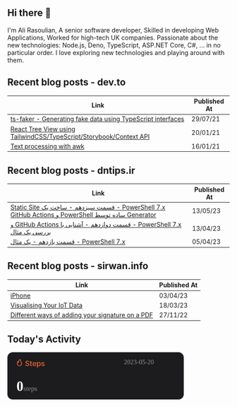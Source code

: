 ## Hi there 👋

I'm Ali Rasoulian, A senior software developer, Skilled in developing Web Applications, Worked for high-tech UK companies. Passionate about the new technologies: Node.js, Deno, TypeScript, ASP.NET Core, C#, ... in no particular order. I love exploring new technologies and playing around with them.


## Recent blog posts - dev.to
| Link | Published At |
| --- | --- |
| [ts-faker - Generating fake data using TypeScript interfaces](https://dev.to/sirwanafifi/ts-faker-generating-fake-data-using-typescript-interfaces-2em2) | 29/07/21 |
| [React Tree View using TailwindCSS/TypeScript/Storybook/Context API](https://dev.to/sirwanafifi/react-tree-view-using-tailwindcss-typescript-storybook-context-api-11i9) | 20/01/21 |
| [Text processing with awk](https://dev.to/sirwanafifi/text-processing-with-awk-4jic) | 16/01/21 |

## Recent blog posts - dntips.ir
| Link | Published At |
| --- | --- |
| [‫PowerShell 7.x - قسمت سیزدهم - ساخت یک Static Site Generator ساده توسط PowerShell و GitHub Actions](https://www.dntips.ir/post/3477/powershell-7-x-%D9%82%D8%B3%D9%85%D8%AA-%D8%B3%DB%8C%D8%B2%D8%AF%D9%87%D9%85-%D8%B3%D8%A7%D8%AE%D8%AA-%DB%8C%DA%A9-static-site-generator-%D8%B3%D8%A7%D8%AF%D9%87-%D8%AA%D9%88%D8%B3%D8%B7-powershell-%D9%88-github-actions?updated=1402-02-24-00-45) | 13/05/23 |
| [‫PowerShell 7.x - قسمت دوازدهم - آشنایی با GitHub Actions و بررسی یک مثال](https://www.dntips.ir/post/3475/powershell-7-x-%D9%82%D8%B3%D9%85%D8%AA-%D8%AF%D9%88%D8%A7%D8%B2%D8%AF%D9%87%D9%85-%D8%A2%D8%B4%D9%86%D8%A7%DB%8C%DB%8C-%D8%A8%D8%A7-github-actions-%D9%88-%D8%A8%D8%B1%D8%B1%D8%B3%DB%8C-%DB%8C%DA%A9-%D9%85%D8%AB%D8%A7%D9%84?updated=1402-01-24-22-48) | 13/04/23 |
| [‫PowerShell 7.x - قسمت یازدهم - یک مثال](https://www.dntips.ir/post/3466/powershell-7-x-%D9%82%D8%B3%D9%85%D8%AA-%DB%8C%D8%A7%D8%B2%D8%AF%D9%87%D9%85-%DB%8C%DA%A9-%D9%85%D8%AB%D8%A7%D9%84?updated=1402-01-16-09-35) | 05/04/23 |

## Recent blog posts - sirwan.info
| Link | Published At |
| --- | --- |
| [iPhone](https://sirwan.info/blog/en/iphone-theft) | 03/04/23 |
| [Visualising Your IoT Data](https://sirwan.info/blog/en/visualising-your-iot-data) | 18/03/23 |
| [Different ways of adding your signature on a PDF](https://sirwan.info/blog/en/different-ways-of-adding-your-signature-on-a-pdf) | 27/11/22 |

##

## Today's Activity

<img src="./assets/step.svg" width="400px">


























